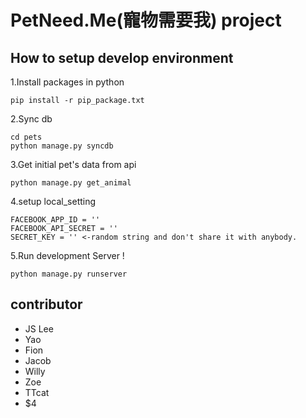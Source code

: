 # PetNeed.Me(寵物需要我) project

## How to setup develop environment

1.Install packages in python

```
pip install -r pip_package.txt
```

2.Sync db

```
cd pets
python manage.py syncdb
```

3.Get initial pet's data from api

```
python manage.py get_animal
```

4.setup local_setting
```
FACEBOOK_APP_ID = ''
FACEBOOK_API_SECRET = ''
SECRET_KEY = '' <-random string and don't share it with anybody.
```

5.Run development Server !
```
python manage.py runserver
```


## contributor
* JS Lee
* Yao
* Fion
* Jacob
* Willy
* Zoe
* TTcat
* $4

